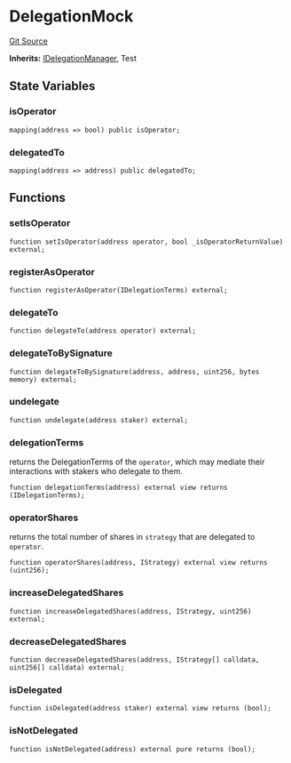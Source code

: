 # DelegationMock
[Git Source](https://github.com/Sabnock01/eigenlayer-contracts/blob/fa80db0202cf74fb2bae3ffc6aa6db988074a698/src/test/mocks/DelegationMock.sol)

**Inherits:**
[IDelegationManager](/docs/docgen/src/src/contracts/interfaces/IDelegationManager.sol/interface.IDelegationManager.md), Test


## State Variables
### isOperator

```solidity
mapping(address => bool) public isOperator;
```


### delegatedTo

```solidity
mapping(address => address) public delegatedTo;
```


## Functions
### setIsOperator


```solidity
function setIsOperator(address operator, bool _isOperatorReturnValue) external;
```

### registerAsOperator


```solidity
function registerAsOperator(IDelegationTerms) external;
```

### delegateTo


```solidity
function delegateTo(address operator) external;
```

### delegateToBySignature


```solidity
function delegateToBySignature(address, address, uint256, bytes memory) external;
```

### undelegate


```solidity
function undelegate(address staker) external;
```

### delegationTerms

returns the DelegationTerms of the `operator`, which may mediate their interactions with stakers who delegate to them.


```solidity
function delegationTerms(address) external view returns (IDelegationTerms);
```

### operatorShares

returns the total number of shares in `strategy` that are delegated to `operator`.


```solidity
function operatorShares(address, IStrategy) external view returns (uint256);
```

### increaseDelegatedShares


```solidity
function increaseDelegatedShares(address, IStrategy, uint256) external;
```

### decreaseDelegatedShares


```solidity
function decreaseDelegatedShares(address, IStrategy[] calldata, uint256[] calldata) external;
```

### isDelegated


```solidity
function isDelegated(address staker) external view returns (bool);
```

### isNotDelegated


```solidity
function isNotDelegated(address) external pure returns (bool);
```

